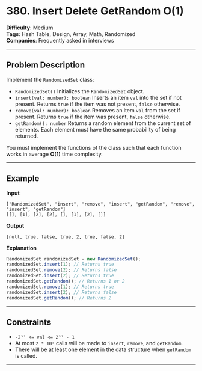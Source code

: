 # 380. Insert Delete GetRandom O(1)

**Difficulty**: Medium  
**Tags**: Hash Table, Design, Array, Math, Randomized  
**Companies**: Frequently asked in interviews

---

## Problem Description

Implement the `RandomizedSet` class:

- `RandomizedSet()` Initializes the `RandomizedSet` object.
- `insert(val: number): boolean` Inserts an item `val` into the set if not present. Returns `true` if the item was not present, `false` otherwise.
- `remove(val: number): boolean` Removes an item `val` from the set if present. Returns `true` if the item was present, `false` otherwise.
- `getRandom(): number` Returns a random element from the current set of elements. Each element must have the same probability of being returned.

You must implement the functions of the class such that each function works in average **O(1)** time complexity.

---

## Example

**Input**

```
["RandomizedSet", "insert", "remove", "insert", "getRandom", "remove", "insert", "getRandom"]
[[], [1], [2], [2], [], [1], [2], []]
```

**Output**

```
[null, true, false, true, 2, true, false, 2]
```

**Explanation**

```ts
RandomizedSet randomizedSet = new RandomizedSet();
randomizedSet.insert(1); // Returns true
randomizedSet.remove(2); // Returns false
randomizedSet.insert(2); // Returns true
randomizedSet.getRandom(); // Returns 1 or 2
randomizedSet.remove(1); // Returns true
randomizedSet.insert(2); // Returns false
randomizedSet.getRandom(); // Returns 2
```

---

## Constraints

- `-2³¹ <= val <= 2³¹ - 1`
- At most `2 * 10⁵` calls will be made to `insert`, `remove`, and `getRandom`.
- There will be at least one element in the data structure when `getRandom` is called.

---